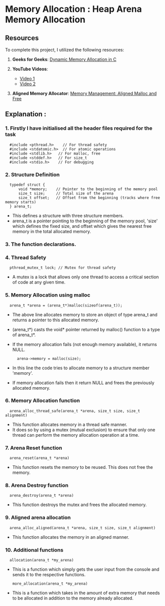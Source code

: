 # **Memory Allocation : Heap Arena Memory Allocation**

## **Resources**

To complete this project, I utilized the following resources:

1. **Geeks for Geeks**: [Dynamic Memory Allocation in C](https://www.geeksforgeeks.org/dynamic-memory-allocation-in-c-using-malloc-calloc-free-and-realloc/)
   
2. **YouTube Videos**:
   - [Video 1](https://youtu.be/Tc763vPm4Ws?si=bnGgVbA5KPKlRNms)
   - [Video 2](https://www.youtube.com/watch?v=ZisNZcQn6fo)

3. **Aligned Memory Allocator**: [Memory Management: Aligned Malloc and Free](https://medium.com/howsofcoding/memory-management-aligned-malloc-and-free-9273336bd4c6)

## **Explanation** :
### 1. Firstly I have initialised all the header files required for the task <br>
      #include <pthread.h>    // For thread safety
      #include <stdatomic.h>  // For atomic operations
      #include <stdlib.h>   // For malloc, free
      #include <stddef.h>   // For size_t
      #include <stdio.h>    // For debugging

### 2. Structure Definition
      typedef struct {
          void *memory;    // Pointer to the beginning of the memory pool
          size_t size;     // Total size of the arena
          size_t offset;   // Offset from the beginning (tracks where free memory starts)
      } arena_t;

- This defines a structure with three structure members.
- arena_t is a pointer pointing to the beginning of the memory pool, 'size' which defines the fixed size, and offset which gives the nearest free memory in the total allocated memory.

### 3. The function declarations.

### 4. Thread Safety
      pthread_mutex_t lock; // Mutex for thread safety
- A mutex is a lock that allows only one thread to access a critical section of code at any given time.

### 5. Memory Allocation using malloc
      arena_t *arena = (arena_t*)malloc(sizeof(arena_t));
- The above line allocates memory to store an object of type arena_t and returns a pointer to this allocated memory.
- (arena_t*) casts the void* pointer returned by malloc() function to a type of arena_t*.
- If the memory allocation fails (not enough memory available), it returns NULL.

        arena->memory = malloc(size);
- In this line the code tries to allocate memory to a structure member 'memory'.
- If memory allocation fails then it return NULL and frees the previously allocated memory.

### 6. Memory Allocation function
      arena_alloc_thread_safe(arena_t *arena, size_t size, size_t alignment) 
- This function allocates memory in a thread safe manner.
- It does so by using a mutex (mutual exclusion) to ensure that only one thread can perform the memory allocation operation at a time.

### 7. Arena Reset function
      arena_reset(arena_t *arena) 
- This function resets the memory to be reused. This does not free the memory.

### 8. Arena Destroy function
      arena_destroy(arena_t *arena) 
- This function destroys the mutex and frees the allocated memory.

### 9. Aligned arena allocation
      arena_alloc_aligned(arena_t *arena, size_t size, size_t alignment) 
- This function allocates the memory in an aligned manner.

### 10. Additional functions
      allocation(arena_t *my_arena) 
- This is a function which simply gets the user input from the console and sends it to the respective functions.

      more_allocation(arena_t *my_arena) 
- This is a function which takes in the amount of extra memory that needs to be allocated in addition to the memory already allocated.
